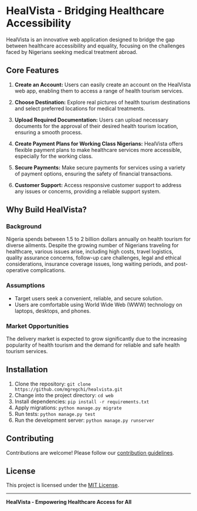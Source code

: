 # HealVista - Bridging Healthcare Accessibility

HealVista is an innovative web application designed to bridge the gap between healthcare accessibility and equality, focusing on the challenges faced by Nigerians seeking medical treatment abroad.

## Core Features

1. **Create an Account:**
   Users can easily create an account on the HealVista web app, enabling them to access a range of health tourism services.

2. **Choose Destination:**
   Explore real pictures of health tourism destinations and select preferred locations for medical treatments.

3. **Upload Required Documentation:**
   Users can upload necessary documents for the approval of their desired health tourism location, ensuring a smooth process.

4. **Create Payment Plans for Working Class Nigerians:**
   HealVista offers flexible payment plans to make healthcare services more accessible, especially for the working class.

5. **Secure Payments:**
   Make secure payments for services using a variety of payment options, ensuring the safety of financial transactions.

6. **Customer Support:**
   Access responsive customer support to address any issues or concerns, providing a reliable support system.

## Why Build HealVista?

### Background

Nigeria spends between 1.5 to 2 billion dollars annually on health tourism for diverse ailments. Despite the growing number of Nigerians traveling for healthcare, various issues arise, including high costs, travel logistics, quality assurance concerns, follow-up care challenges, legal and ethical considerations, insurance coverage issues, long waiting periods, and post-operative complications.

### Assumptions

- Target users seek a convenient, reliable, and secure solution.
- Users are comfortable using World Wide Web (WWW) technology on laptops, desktops, and phones.

### Market Opportunities

The delivery market is expected to grow significantly due to the increasing popularity of health tourism and the demand for reliable and safe health tourism services.

## Installation

1. Clone the repository: `git clone https://github.com/mgregchi/healvista.git`
2. Change into the project directory: `cd web`
3. Install dependencies: `pip install -r requirements.txt`
4. Apply migrations: `python manage.py migrate`
5. Run tests: `python manage.py test`
6. Run the development server: `python manage.py runserver`

## Contributing

Contributions are welcome! Please follow our [contribution guidelines](CONTRIBUTING.md).

## License

This project is licensed under the [MIT License](LICENSE).

---

**HealVista - Empowering Healthcare Access for All**